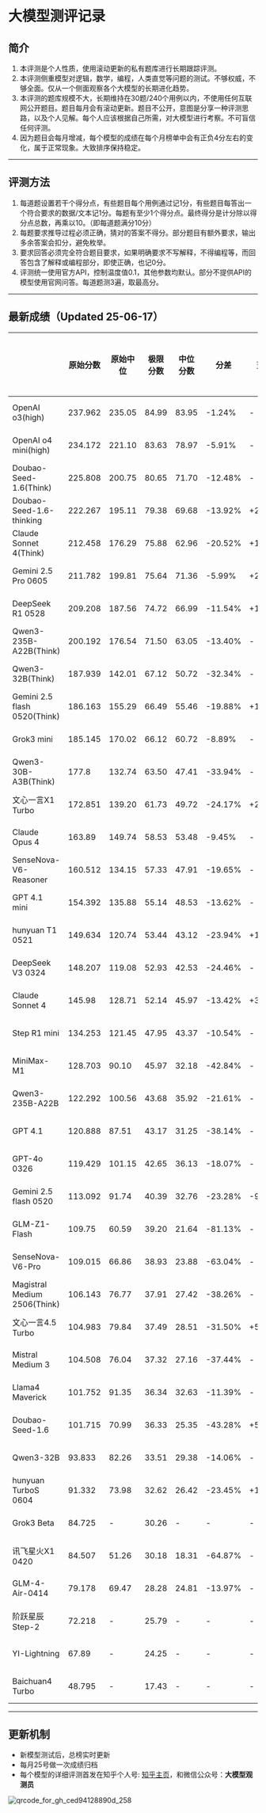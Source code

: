 
# 大模型测评记录

## 简介
1. 本评测是个人性质，使用滚动更新的私有题库进行长期跟踪评测。
2. 本评测侧重模型对逻辑，数学，编程，人类直觉等问题的测试。不够权威，不够全面。仅从一个侧面观察各个大模型的长期进化趋势。
3. 本评测的题库规模不大，长期维持在30题/240个用例以内，不使用任何互联网公开题目。题目每月会有滚动更新。题目不公开，意图是分享一种评测思路，以及个人见解。每个人应该根据自己所需，对大模型进行考察。不可盲信任何评测。
4. 因为题目会每月增减，每个模型的成绩在每个月榜单中会有正负4分左右的变化，属于正常现象。大致排序保持稳定。

---

## 评测方法
1. 每道题设置若干个得分点，有些题目每个用例通过记1分，有些题目每答出一个符合要求的数据/文本记1分。每题有至少1个得分点。最终得分是计分除以得分点总数，再乘以10。（即每道题满分10分）
2. 每题要求推导过程必须正确，猜对的答案不得分。部分题目有额外要求，输出多余答案会扣分，避免枚举。
3. 要求回答必须完全符合题目要求，如果明确要求不写解释，不得编程等，而回答包含了解释或编程部分，即使正确，也记0分。
4. 评测统一使用官方API，控制温度值0.1，其他参数均默认。部分不提供API的模型使用官网问答。每道题测3遍，取最高分。

---
## 最新成绩（Updated 25-06-17）
|                     | **原始分数** | **原始中位** | **极限分数** | **中位分数** | **分差**  | **变更** | **价格(元/百万)** | **平均长度(字)** | **成本(元)** | **平均耗时(秒)** | **发布时间** |
|------------------------------|----------|----------|----------|----------|---------|--------|--------------|-------------|-----------|-------------|----------|
| OpenAI o3(high)              | 237.962  | 235.05   | 84.99    | 83.95    | -1.24%  | -      | 57.6         | 8000        | ¥9.68     | 105         | 25-04-16 |
| OpenAI o4 mini(high)         | 234.172  | 221.10   | 83.63    | 78.97    | -5.91%  | -      | 32           | 11000       | ¥6.57     | 116         | 25-04-16 |
| Doubao-Seed-1.6(Think)       | 225.808  | 200.75   | 80.65    | 71.70    | -12.48% | -      | 8            | 12367       | ¥2.04     | 218         | 25-06-11 |
| Doubao-Seed-1.6-thinking     | 222.267  | 195.11   | 79.38    | 69.68    | -13.92% | +20.4% | 8            | 20240       | ¥3.20     | 360         | 25-06-11 |
| Claude Sonnet 4(Think)       | 212.458  | 176.29   | 75.88    | 62.96    | -20.52% | +16.2% | 108          | 9300        | ¥22.01    | 100         | 25-05-23 |
| Gemini 2.5 Pro 0605          | 211.782  | 199.81   | 75.64    | 71.36    | -5.99%  | +2%    | 73           | 8288        | ¥19.03    | 71          | 25-06-05 |
| DeepSeek R1 0528             | 209.208  | 187.56   | 74.72    | 66.99    | -11.54% | +14.4% | 16           | 20482       | ¥5.37     | 558         | 25-05-28 |
| Qwen3-235B-A22B(Think)       | 200.192  | 176.54   | 71.50    | 63.05    | -13.40% | -      | 20           | 15400       | ¥5.75     | 256         | 25-04-29 |
| Qwen3-32B(Think)             | 187.939  | 142.01   | 67.12    | 50.72    | -32.34% | -      | 20           | 28900       | ¥9.92     | 599         | 25-04-29 |
| Gemini 2.5 flash 0520(Think) | 186.163  | 155.29   | 66.49    | 55.46    | -19.88% | +1.9%  | 22.55        | 10907       | ¥6.77     | 46          | 25-05-20 |
| Grok3 mini                   | 185.145  | 170.02   | 66.12    | 60.72    | -8.89%  | -      | 3.65         | 23600       | ¥1.61     | 64          | 25-04-10 |
| Qwen3-30B-A3B(Think)         | 177.8    | 132.74   | 63.50    | 47.41    | -33.94% | -      | 7.5          | 17900       | ¥2.51     | 157         | 25-04-29 |
| 文心一言X1 Turbo                 | 172.851  | 139.20   | 61.73    | 49.72    | -24.17% | +22.9% | 4            | 13700       | ¥1.02     | 241         | 25-04-24 |
| Claude Opus 4                | 163.89   | 149.74   | 58.53    | 53.48    | -9.45%  | -      | 540          | 1353        | ¥13.94    | 37          | 25-05-23 |
| SenseNova-V6-Reasoner        | 160.512  | 134.15   | 57.33    | 47.91    | -19.65% | -      | 16           | 12185       | ¥3.64     | 247         | 25-04-10 |
| GPT 4.1 mini                 | 154.392  | 135.88   | 55.14    | 48.53    | -13.62% | -      | 11.6         | 4000        | ¥0.84     | 24          | 25-04-15 |
| hunyuan T1 0521              | 149.634  | 120.74   | 53.44    | 43.12    | -23.94% | +19.9% | 4            | 16567       | ¥1.32     | 192         | 25-05-21 |
| DeepSeek V3 0324             | 148.207  | 119.08   | 52.93    | 42.53    | -24.46% | -      | 8            | 5032        | ¥0.74     | 122         | 25-03-24 |
| Claude Sonnet 4              | 145.98   | 128.71   | 52.14    | 45.97    | -13.42% | +33.3% | 108          | 1243        | ¥2.97     | 17          | 25-05-23 |
| Step R1 mini                 | 134.253  | 121.45   | 47.95    | 43.37    | -10.54% | -      | 8            | 7417        | ¥1.10     | 141         | 25-04-08 |
| MiniMax-M1                   | 128.703  | 90.10    | 45.97    | 32.18    | -42.84% | -      | 8            | 13600       | ¥1.73     | 294         | 25-06-17 |
| Qwen3-235B-A22B              | 122.292  | 100.56   | 43.68    | 35.92    | -21.61% | -      | 8            | 1260        | ¥0.19     | 19          | 25-04-29 |
| GPT 4.1                      | 120.888  | 87.51    | 43.17    | 31.25    | -38.14% | -      | 58           | 3600        | ¥3.90     | 26          | 25-04-15 |
| GPT-4o 0326                  | 119.429  | 101.15   | 42.65    | 36.13    | -18.07% | -      | 108          | 2394        | ¥4.84     | 15          | 25-03-27 |
| Gemini 2.5 flash 0520        | 113.092  | 91.74    | 40.39    | 32.76    | -23.28% | -9.4%  | 4.38         | 6267        | ¥0.26     | 18          | 25-05-20 |
| GLM-Z1-Flash                 | 109.75   | 60.59    | 39.20    | 21.64    | -81.13% | -      | -            | 15440       | -         | 91          | 25-04-15 |
| SenseNova-V6-Pro             | 109.015  | 66.86    | 38.93    | 23.88    | -63.04% | -      | 9            | 2492        | ¥0.42     | 30          | 25-04-10 |
| Magistral Medium 2506(Think) | 106.143  | 76.77    | 37.91    | 27.42    | -38.26% | -      | 36           | 24010       | ¥12.66    | 331         | 25-06-08 |
| 文心一言4.5 Turbo                | 104.983  | 79.84    | 37.49    | 28.51    | -31.50% | +55.6% | 3.2          | 5500        | ¥0.33     | 101         | 25-04-24 |
| Mistral Medium 3             | 104.508  | 76.04    | 37.32    | 27.16    | -37.44% | -      | 14.6         | 2492        | ¥9.16     | 92          | 25-05-07 |
| Llama4 Maverick              | 101.752  | 91.35    | 36.34    | 32.63    | -11.39% | -      | -            | 2351        | -         | 20          | 25-04-05 |
| Doubao-Seed-1.6              | 101.715  | 70.99    | 36.33    | 25.35    | -43.28% | +5.3%  | 8            | 2110        | ¥0.23     | 13          | 25-06-11 |
| Qwen3-32B                    | 93.833   | 82.26    | 33.51    | 29.38    | -14.06% | -      | 8            | 1440        | ¥0.22     | 28          | 25-04-29 |
| hunyuan TurboS 0604          | 91.332   | 73.98    | 32.62    | 26.42    | -23.45% | +18.3% | 2            | 6275        | ¥0.22     | 62          | 25-06-04 |
| Grok3 Beta                   | 84.725   | -        | 30.26    | -        | -       | -      | 108          | 2837        | ¥5.75     | 21          | 25-04-10 |
| 讯飞星火X1 0420                  | 84.507   | 51.26    | 30.18    | 18.31    | -64.87% | -      | -            | 4922        | -         | 151         | 25-04-20 |
| GLM-4-Air-0414               | 79.178   | 69.47    | 28.28    | 24.81    | -13.97% | -      | 0.5          | 3800        | ¥0.04     | 67          | 25-04-14 |
| 阶跃星辰 Step-2                  | 72.218   | -        | 25.79    | -        | -       | -      | 120          | 932         | ¥2.08     | 39          | 24-09-03 |
| YI-Lightning                 | 67.89    | -        | 24.25    | -        | -       | -      | 0.99         | 1525        | ¥0.03     | 73          | 24-10-16 |
| Baichuan4 Turbo              | 48.795   | -        | 17.43    | -        | -       | -      | 15           | 915         | ¥0.25     | 18          | 24-11-01 |

   
---

## 更新机制
* 新模型测试后，总榜实时更新
* 每月25号做一次成绩归档
* 每个模型的详细评测首发在知乎个人号: [知乎主页](https://www.zhihu.com/people/toyama)，和微信公众号：**大模型观测员**

![qrcode_for_gh_ced94128890d_258](https://github.com/user-attachments/assets/c624c1db-7821-4f45-98da-5fac0bc34f4d)



